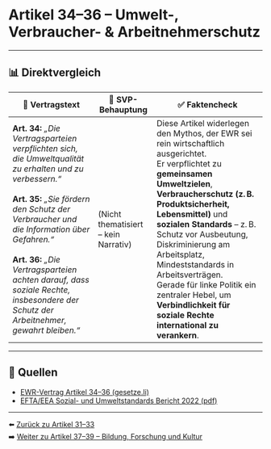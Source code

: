 # Artikel 34–36 – Umwelt-, Verbraucher- & Arbeitnehmerschutz

---

## 📊 Direktvergleich

| 📜 **Vertragstext** | 🧨 **SVP-Behauptung** | ✅ **Faktencheck** |
|---------------------|-----------------------|--------------------|
| **Art. 34:** _„Die Vertragsparteien verpflichten sich, die Umweltqualität zu erhalten und zu verbessern.“_ <br><br> **Art. 35:** _„Sie fördern den Schutz der Verbraucher und die Information über Gefahren.“_ <br><br> **Art. 36:** _„Die Vertragsparteien achten darauf, dass soziale Rechte, insbesondere der Schutz der Arbeitnehmer, gewahrt bleiben.“_ | (Nicht thematisiert – kein Narrativ) | Diese Artikel widerlegen den Mythos, der EWR sei rein wirtschaftlich ausgerichtet. <br> Er verpflichtet zu **gemeinsamen Umweltzielen**, **Verbraucherschutz (z. B. Produktsicherheit, Lebensmittel)** und **sozialen Standards** – z. B. Schutz vor Ausbeutung, Diskriminierung am Arbeitsplatz, Mindeststandards in Arbeitsverträgen. <br> Gerade für linke Politik ein zentraler Hebel, um **Verbindlichkeit für soziale Rechte international zu verankern**. |

---

## 🔗 Quellen

- [EWR-Vertrag Artikel 34–36 (gesetze.li)](https://www.gesetze.li/konso/html/1992036#Art34)
- [EFTA/EEA Sozial- und Umweltstandards Bericht 2022 (pdf)](https://www.efta.int/media/...)

---

⬅️ [Zurück zu Artikel 31–33](artikel_031_033.md)  
➡️ [Weiter zu Artikel 37–39 – Bildung, Forschung und Kultur](artikel_037_039.md)

